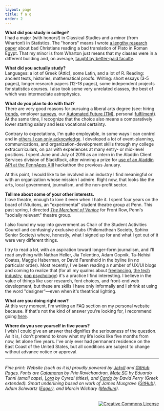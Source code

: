 ```yaml
---
layout: page
title: f a q
order: 2
---
```


**What did you study in college?**  
I had a major (with honors!) in Classical Studies and a minor (from Wharton!) in Statistics. The "honors" means I wrote [a lengthy research paper](/2016/12/19/clst-honors-abstract-intro.html) about bad Christians reading a bad translation of Plato in Roman Egypt. That my minor is from Wharton just means that my classes were in a different building and, on average, [taught by better-paid faculty](https://www.insidehighered.com/news/2016/03/28/study-finds-continued-large-gaps-faculty-salaries-based-discipline).

**What did you actually study?**  
Languages: a lot of Greek (Attic), some Latin, and a lot of R. Reading: ancient texts, histories,  mathematical proofs. Writing: short essays (3-5 pages), longer research papers (12-18 pages), some independent projects for statistics courses. I also took some very unrelated classes, the best of which was intermediate astrophysics.

**What do you plan to do with that?**  
There are very good reasons for pursuing a liberal arts degree (see: hiring [trends](https://www.forbes.com/forbes/welcome/?toURL=https://www.forbes.com/sites/georgeanders/2015/07/29/liberal-arts-degree-tech/&refURL=&referrer=#73094ba5745d.), employer [surveys](https://www.aacu.org/leap/presidentstrust/compact/2013SurveySummary), our [Automated Future (TM)](https://www.bloomberg.com/news/videos/2017-02-18/mark-cuban-sees-greater-demand-for-liberal-arts-majors), personal [fulfilment](https://www.nytimes.com/2016/02/24/opinion/dont-turn-away-from-the-art-of-life.html)). At the same time, I recognize that the choice also means a comparatively lower starting salary and less vocational certainty.

Contrary to expectations, I'm quite employable, in some ways I can control and in [others I can only acknowledge](http://www.nber.org/digest/sep03/w9873.html). I developed a lot of event-planning, communications, and organization-development skills through my college extracurriculars, on par with experiences at many entry- or mid-level positions. I spent June and July of 2016 as an intern in the Aladdin Client Services division of BlackRock, after winning a prize for [use of an Aladdin API at the PennApps XIII](https://devpost.com/software/emerging-markets-in-the-news-2006-2016) hackathon the previous January.

At this point, I would like to be involved in an industry I find meaningful or with an organization whose mission I admire. Right now, that looks like the arts, local government, journalism, and the non-profit sector.

**Tell me about some of your other interests.**  
I love theatre, enough to love it even when I hate it. I spent four years on the board of iNtuitons, an "experimental" student theatre group at Penn. This past spring, I directed [*The Merchant of Venice*](/projects/merchant-overview.pdf) for Front Row, Penn's "socially relevant" theatre group.

I also found my way into government as Chair of the Student Activities Council and confusingly exclusive clubs (Philomathean Society, Sphinx Senior Society) where, honestly, what I signed up for and what I got out of it were very different things.

I try to read a lot, with an aspiration toward longer-form journalism, and I'll read anything with Nathan Heller, Jia Tolentino, Adam Gopnik, Ta-Nehisi Coates, Maggie Haberman, or David Farenthold in the byline (in no particular order). Most recently, I've been reading a number of UX/UI blogs and coming to realize that (for all my qualms about [freelancing](http://www.newyorker.com/magazine/2017/05/15/is-the-gig-economy-working), [the tech industry](https://www.theatlantic.com/magazine/archive/2017/04/why-is-silicon-valley-so-awful-to-women/517788/), [pop psychology](https://uxdesign.cc/ux-psychology-go-hand-in-hand-how-gestalt-theory-appears-in-ux-design-18b727343da8)) it's a practice I find interesting. I believe in the value of things like user research, font choices, and front-end web development, but these are skills I have only informally and I shrink at using the word "designer"—even when it's theatrical lighting.

**What are you doing right now?**  
At this very moment, I'm writing an FAQ section on my personal website because. If that's not the kind of answer you're looking for, I recommend going [here](/about/current).

**Where do you see yourself in five years?**  
I wish I could give an answer that dignifies the seriousness of the question. As it is, I don't pretend to know what my life looks like five months from now, let alone five years. I've only ever had permanent residence on the East Coast of the United States, but all conditions are subject to change without advance notice or approval.

---
###### Fine print: Website (such as it is) proudly powered by [Jekyll](https://jekyllrb.com/) and [GitHub Pages](https://pages.github.com/).  Fonts are [Catamaran](https://fonts.google.com/specimen/Catamaran) by Pria Ravichandran, [Mate SC](https://fonts.google.com/specimen/Mate+SC) by Eduardo Tunni (small caps), [Lora](https://fonts.google.com/specimen/Lora) by Cyreal (titles), and [Cardo](https://fonts.google.com/specimen/Cardo") by David Perry (Greek extended). Smart underlining based on work of James Musgrave ([GitHub](https://gist.github.com/jamesmusgrave/d23b9d2f42ffdddd40c5)), Adam Schwartz ([Eager](https://eager.io/blog/smarter-link-underlines/)), and Marcin Wichary ([Medium](https://medium.design/crafting-link-underlines-on-medium-7c03a9274f9)).

<div align="right" class="footer-license">
  <a rel="license" href="http://creativecommons.org/licenses/by-sa/4.0/">
    <img title="This work by Jeremy T. Cohen is licensed under a&#013;Creative Commons Attribution-ShareAlike 4.0&#013;International License."
    alt="Creative Commons License" style="border-width:0" src="https://i.creativecommons.org/l/by-sa/4.0/88x31.png" /></a>
